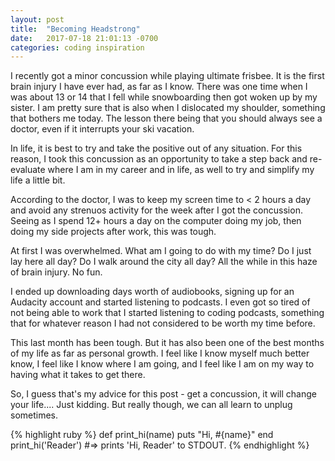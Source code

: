 ```yaml
---
layout: post
title:  "Becoming Headstrong"
date:   2017-07-18 21:01:13 -0700
categories: coding inspiration
---
```

I recently got a minor concussion while playing ultimate frisbee. It is the first brain injury I have ever had, as far as I know. There was one time when I was about 13 or 14 that I fell while snowboarding then got woken up by my sister. I am pretty sure that is also when I dislocated my shoulder, something that bothers me today. The lesson there being that you should always see a doctor, even if it interrupts your ski vacation.

In life, it is best to try and take the positive out of any situation. For this reason, I took this concussion as an opportunity to take a step back and re-evaluate where I am in my career and in life, as well to try and simplify my life a little bit. 

According to the doctor, I was to keep my screen time to < 2 hours a day and avoid any strenuos activity for the week after I got the concussion. Seeing as I spend 12+ hours a day on the computer doing my job, then doing my side projects after work, this was tough. 

At first I was overwhelmed. What am I going to do with my time? Do I just lay here all day? Do I walk around the city all day? All the while in this haze of brain injury. No fun.

I ended up downloading days worth of audiobooks, signing up for an Audacity account and started listening to podcasts. I even got so tired of not being able to work that I started listening to coding podcasts, something that for whatever reason I had not considered to be worth my time before.

This last month has been tough. But it has also been one of the best months of my life as far as personal growth. I feel like I know myself much better know, I feel like I know where I am going, and I feel like I am on my way to having what it takes to get there.

So, I guess that's my advice for this post - get a concussion, it will change your life.... Just kidding. But really though, we can all learn to unplug sometimes. 


{% highlight ruby %}
def print_hi(name)
  puts "Hi, #{name}"
end
print_hi('Reader')
#=> prints 'Hi, Reader' to STDOUT.
{% endhighlight %}
